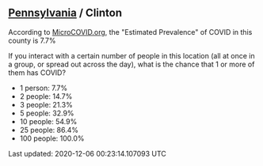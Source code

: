 
## [Pennsylvania](/united-states/pennsylvania) / Clinton

According to [MicroCOVID.org](http://microcovid.org),
the "Estimated Prevalence" of COVID in this county is 7.7%

If you interact with a certain number of people in this location
(all at once in a group, or spread out across the day), what is the chance that
1 or more of them has COVID?

- 1 person: 7.7%
- 2 people: 14.7%
- 3 people: 21.3%
- 5 people: 32.9%
- 10 people: 54.9%
- 25 people: 86.4%
- 100 people: 100.0%

Last updated: 2020-12-06 00:23:14.107093 UTC
